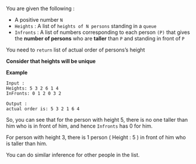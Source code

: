 <div class="markdown-content" id="problem-content">
<p>You are given the following :</p>
<ul>
<li>A positive number <code class="highlighter-rouge">N</code></li>
<li><code class="highlighter-rouge">Heights</code> : A list of <code class="highlighter-rouge">heights of N persons</code> standing in a <code class="highlighter-rouge">queue</code></li>
<li><code class="highlighter-rouge">Infronts</code> : A list of numbers corresponding to each person <code class="highlighter-rouge">(P)</code>  that gives the <strong>number of persons</strong> who are <strong>taller</strong> than <code class="highlighter-rouge">P</code> and standing in front of <code class="highlighter-rouge">P</code></li>
</ul>
<p>You need to <code class="highlighter-rouge">return</code>  list of actual order of persons’s height</p>
<p><strong>Consider that heights will be unique</strong></p>
<p><strong>Example</strong></p>
<div class="highlighter-rouge"><pre class="highlight"><code>Input : 
Heights: 5 3 2 6 1 4
InFronts: 0 1 2 0 3 2
</code></pre>
</div>
<div class="highlighter-rouge"><pre class="highlight"><code>Output : 
actual order is: 5 3 2 1 6 4 
</code></pre>
</div>
<p>So, you can see that for the person with height 5, there is no one taller than him who is in front of him, and hence <code class="highlighter-rouge">Infronts</code> has 0 for him.</p>
<p>For person with height 3, there is 1 person ( Height : 5 ) in front of him who is taller than him.</p>
<p>You can do similar inference for other people in the list.</p>

</div>